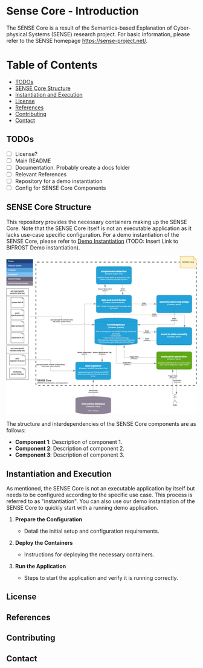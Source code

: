 # Sense Core - Introduction

The SENSE Core is a result of the Semantics-based Explanation of Cyber-physical Systems (SENSE) research project. For basic information, please refer to the SENSE homepage https://sense-project.net/. 


# Table of Contents

- [TODOs](#todos)
- [SENSE Core Structure](#sense-core-structure)
- [Instantiation and Execution](#instantiation-and-execution)
- [License](#license)
- [References](#references)
- [Contributing](#contributing)
- [Contact](#contact)

## TODOs

- [ ] License?
- [ ] Main README
- [ ] Documentation. Probably create a docs folder
- [ ] Relevant References
- [ ] Repository for a demo instantiation
- [ ] Config for SENSE Core Components

## SENSE Core Structure

This repository provides the necessary containers making up the SENSE Core. Note that the SENSE Core itself is not an executable application as it lacks use-case specific configuration. For a demo instantiation of the SENSE Core, please refer to  [Demo Instantiation](#) (TODO: Insert Link to BIFROST Demo instantiation).

![SENSE Core Container Structure](./doc/SENSE-Core-C4-Model-Level2-ContainerDiagramV2.png)

The structure and interdependencies of the SENSE Core components are as follows:

- **Component 1**: Description of component 1.
- **Component 2**: Description of component 2.
- **Component 3**: Description of component 3.

## Instantiation and Execution
As mentioned, the SENSE Core is not an executable application by itself but needs to be configured according to the specific use case. This process is referred to as "instantiation". You can also use our demo instantiation of the SENSE Core to quickly start with a running demo application.

1. **Prepare the Configuration**
   - Detail the initial setup and configuration requirements.

2. **Deploy the Containers**
   - Instructions for deploying the necessary containers.

3. **Run the Application**
   - Steps to start the application and verify it is running correctly.

## License

## References

## Contributing

## Contact